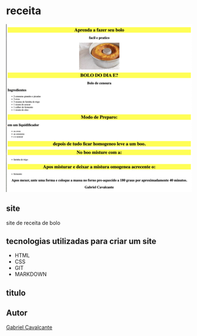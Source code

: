 # receita
![](previw.png)

## site
site de receita de bolo

## tecnologias utilizadas para criar um site
* HTML
* CSS
* GIT
* MARKDOWN

## titulo 

## Autor 
[Gabriel Cavalcante](https://www.linkedin.com/in/gabriel-cavalcante-dos-santos-a125b0348/)


